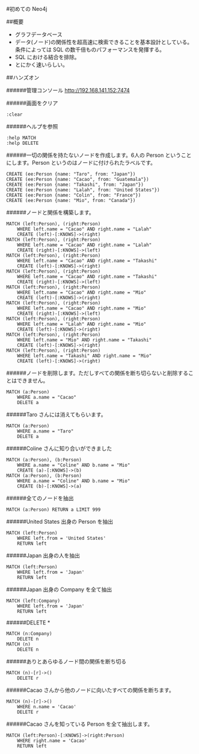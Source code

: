 #初めての Neo4j

##概要

- グラフデータベース
- データ(ノード)の関係性を超高速に検索できることを基本設計としている。条件によっては SQL の数千倍ものパフォーマンスを発揮する。
- SQL における結合を排除。
- とにかく速いらしい。


##ハンズオン

######管理コンソール
http://192.168.141.152:7474

######画面をクリア
```
:clear
```

######ヘルプを参照
```
:help MATCH
:help DELETE
```

######一切の関係を持たないノードを作成します。6人の Person ということにします。Person というのはノードに付けられたラベルです。
```
CREATE (ee:Person {name: "Taro", from: "Japan"})
CREATE (ee:Person {name: "Cacao", from: "Guatemala"})
CREATE (ee:Person {name: "Takashi", from: "Japan"})
CREATE (ee:Person {name: "Lalah", from: "United States"})
CREATE (ee:Person {name: "Colin", from: "France"})
CREATE (ee:Person {name: "Mio", from: "Canada"})
```

######ノードと関係を構築します。
```
MATCH (left:Person), (right:Person)
	WHERE left.name = "Cacao" AND right.name = "Lalah"
	CREATE (left)-[:KNOWS]->(right)
MATCH (left:Person), (right:Person)
	WHERE left.name = "Cacao" AND right.name = "Lalah"
	CREATE (right)-[:KNOWS]->(left)
MATCH (left:Person), (right:Person)
	WHERE left.name = "Cacao" AND right.name = "Takashi"
	CREATE (left)-[:KNOWS]->(right)
MATCH (left:Person), (right:Person)
	WHERE left.name = "Cacao" AND right.name = "Takashi"
	CREATE (right)-[:KNOWS]->(left)
MATCH (left:Person), (right:Person)
	WHERE left.name = "Cacao" AND right.name = "Mio"
	CREATE (left)-[:KNOWS]->(right)
MATCH (left:Person), (right:Person)
	WHERE left.name = "Cacao" AND right.name = "Mio"
	CREATE (right)-[:KNOWS]->(left)
MATCH (left:Person), (right:Person)
	WHERE left.name = "Lalah" AND right.name = "Mio"
	CREATE (left)-[:KNOWS]->(right)
MATCH (left:Person), (right:Person)
	WHERE left.name = "Mio" AND right.name = "Takashi"
	CREATE (left)-[:KNOWS]->(right)
MATCH (left:Person), (right:Person)
	WHERE left.name = "Takashi" AND right.name = "Mio"
	CREATE (left)-[:KNOWS]->(right)
```

######ノードを削除します。ただしすべての関係を断ち切らないと削除することはできません。
```
MATCH (a:Person)
	WHERE a.name = "Cacao"
	DELETE a
```

######Taro さんには消えてもらいます。
```
MATCH (a:Person)
	WHERE a.name = "Taro"
	DELETE a
```

######Coline さんに知り合いができました
```
MATCH (a:Person), (b:Person)
	WHERE a.name = "Coline" AND b.name = "Mio"
	CREATE (a)-[:KNOWS]->(b)
MATCH (a:Person), (b:Person)
	WHERE a.name = "Coline" AND b.name = "Mio"
	CREATE (b)-[:KNOWS]->(a)
```

######全てのノードを抽出
```
MATCH (a:Person) RETURN a LIMIT 999
```

######United States 出身の Person を抽出
```
MATCH (left:Person)
	WHERE left.from = 'United States'
	RETURN left
```

######Japan 出身の人を抽出
```
MATCH (left:Person)
	WHERE left.from = 'Japan'
	RETURN left
```

######Japan 出身の Company を全て抽出
```
MATCH (left:Company)
	WHERE left.from = 'Japan'
	RETURN left
```

######DELETE *
```
MATCH (n:Company)
	DELETE n
MATCH (n)
	DELETE n
```

######ありとあらゆるノード間の関係を断ち切る
```
MATCH (n)-[r]->()
	DELETE r
```

######Cacao さんから他のノードに向いたすべての関係を断ちます。
```
MATCH (n)-[r]->()
	WHERE n.name = 'Cacao'
	DELETE r
```

######Cacao さんを知っている Person を全て抽出します。

```
MATCH (left:Person)-[:KNOWS]->(right:Person)
	WHERE right.name = 'Cacao'
	RETURN left
```
